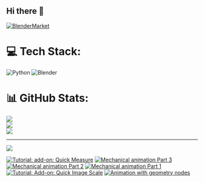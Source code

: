 ## Hi there 👋

<!--
**luckychris/luckychris** is a ✨ _special_ ✨ repository because its `README.md` (this file) appears on your GitHub profile.

Here are some ideas to get you started:

- 🔭 I’m currently working on ...
- 🌱 I’m currently learning ...
- 👯 I’m looking to collaborate on ...
- 🤔 I’m looking for help with ...
- 💬 Ask me about ...
- 📫 How to reach me: https://www.instagram.com/blender.fun/
- 😄 Pronouns: ...
- ⚡ Fun fact: ...
-->


[![BlenderMarket](https://assets.superhivemarket.com/site_assets/blendermarketlogo.png)](https://blendermarket.com/creators/blenderfun)

# 💻 Tech Stack:
![Python](https://img.shields.io/badge/python-3670A0?style=for-the-badge&logo=python&logoColor=ffdd54) ![Blender](https://img.shields.io/badge/blender-%23F5792A.svg?style=for-the-badge&logo=blender&logoColor=white)
# 📊 GitHub Stats:
![](https://github-readme-stats.vercel.app/api?username=luckychris&theme=great-gatsby&hide_border=false&include_all_commits=false&count_private=false)<br/>
![](https://github-readme-streak-stats.herokuapp.com/?user=luckychris&theme=great-gatsby&hide_border=false)<br/>
![](https://github-readme-stats.vercel.app/api/top-langs/?username=luckychris&theme=great-gatsby&hide_border=false&include_all_commits=false&count_private=false&layout=compact)

---
[![](https://visitcount.itsvg.in/api?id=luckychris&icon=0&color=0)](https://visitcount.itsvg.in)

<!-- Proudly created with GPRM ( https://gprm.itsvg.in ) -->

<!-- BEGIN YOUTUBE-CARDS -->
[![Tutorial: add-on: Quick Measure](https://ytcards.demolab.com/?id=Q84Y4YLp3zs&title=Tutorial%3A+add-on%3A+Quick+Measure&lang=en&timestamp=1761240447&background_color=%230d1117&title_color=%23ffffff&stats_color=%23dedede&max_title_lines=1&width=250&border_radius=5 "Tutorial: add-on: Quick Measure")](https://www.youtube.com/watch?v=Q84Y4YLp3zs)
[![Mechanical animation Part 3](https://ytcards.demolab.com/?id=-dNB5tiAQm4&title=Mechanical+animation+Part+3&lang=en&timestamp=1760876822&background_color=%230d1117&title_color=%23ffffff&stats_color=%23dedede&max_title_lines=1&width=250&border_radius=5 "Mechanical animation Part 3")](https://www.youtube.com/shorts/-dNB5tiAQm4)
[![Mechanical animation Part 2](https://ytcards.demolab.com/?id=HBLmqGNa_x0&title=Mechanical+animation+Part+2&lang=en&timestamp=1760863791&background_color=%230d1117&title_color=%23ffffff&stats_color=%23dedede&max_title_lines=1&width=250&border_radius=5 "Mechanical animation Part 2")](https://www.youtube.com/shorts/HBLmqGNa_x0)
[![Mechanical animation Part 1](https://ytcards.demolab.com/?id=HA_SQs_01Eg&title=Mechanical+animation+Part+1&lang=en&timestamp=1760863710&background_color=%230d1117&title_color=%23ffffff&stats_color=%23dedede&max_title_lines=1&width=250&border_radius=5 "Mechanical animation Part 1")](https://www.youtube.com/shorts/HA_SQs_01Eg)
[![Tutorial: Add-on: Quick Image Scale](https://ytcards.demolab.com/?id=HFdQzAjxcd0&title=Tutorial%3A+Add-on%3A+Quick+Image+Scale&lang=en&timestamp=1760624381&background_color=%230d1117&title_color=%23ffffff&stats_color=%23dedede&max_title_lines=1&width=250&border_radius=5 "Tutorial: Add-on: Quick Image Scale")](https://www.youtube.com/watch?v=HFdQzAjxcd0)
[![Animation with geometry nodes](https://ytcards.demolab.com/?id=U0Jf_Pygmj8&title=Animation+with+geometry+nodes&lang=en&timestamp=1760263672&background_color=%230d1117&title_color=%23ffffff&stats_color=%23dedede&max_title_lines=1&width=250&border_radius=5 "Animation with geometry nodes")](https://www.youtube.com/shorts/U0Jf_Pygmj8)
<!-- END YOUTUBE-CARDS -->

